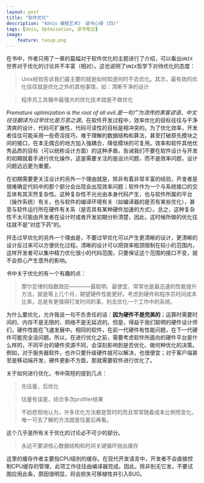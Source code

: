 ```yaml
---
layout: post
title: "软件优化"
description: "《Unix 编程艺术》 读书心得 (四)"
tags: [Unix, Optmization, 读书笔记]
image:
    feature: taoup.png
---
```


在书中，作者只用了一章的篇幅对于软件优化的主题进行了介绍，可以看出`UNIX`世界对于优化的讨论并不丰富（相对）。这也说明了`UNIX`哲学下对待优化的态度：

> Unix经验告诉我们最主要的就是如何知道何时不去优化。其次，最有效的优化往往就是优化之外的其他事情，如：清晰干净的设计

> 程序员工具箱中最强大的优化技术就是不做优化

*Premature optimization is the root of all evil.*是一句广为流传的黑客谚语，中文往往翻译为*过早优化是万恶之源*。在软件开发过程中，效率优化的目标往往与干净清爽的设计、代码可扩展性、代码可读性的目标是相冲突的。为了优化效率，开发者往往可能采用一些奇淫技巧，难于理解的数据结构和算法，甚至打破原先模块之间的接口，在本无偶合的地方加入强耦合，降低模块的可复用。效率和软件其他优秀品质的目标（可以统称设计方面）的这种矛盾，告诫我们不要在软件设计与开发的初期就着手进行优化操作，这是需要关注的是设计问题，而不是效率问题，设计问题远远更为重要。

<!-- brief-remark -->

在初期需要更关注设计的另外一个理由就是，除非有着非常丰富的经验，开发者是很难确定代码中的那个部分会出现会出现效率问题；软件作为一个与系统接口的交互体有其天然复杂性。这种复杂性不光光由本身代码产生，也与软件所属的平台（操作系统）有关，也与软件的编译环境有关（如编译器的是否有某些优化），甚至与软件运行所在硬件有关系（是否具有某种硬件加速的方式）。总之，这种复杂性不太可能由开发者在设计时或者开发初期分析清楚，因此，这时候所做的优化往往就不是“对症下药”的。

抨击过早优化的另外一个理由是，不要过早优化可以产生更清晰的设计，更清晰的设计反过来可以方便优化过程。清晰的设计可以把效率瓶颈限制在较小的范围内，这样开发者可以集中精力优化很小的代码范围，只要保证这个范围的接口不变，就不会担心产生意外的影响。

书中关于优化的有一个有趣的点：

> 摩尔定律的指数效应————最聪明、最便宜、常常也是最迅速的性能提升方法，就是等上几个月，期望硬件性能更好。考虑到硬件和程序员时间成本比率，总是有更值得打发时间的事，别去优化一个工作中的系统。

为什么要优化，允许我说一句不负责任的话：**因为硬件不是完美的**；运算时需要时间的、内存不是无限的、网络不是无延迟的。但是，得益于我们聪明的硬件设计师们，硬件性能在飞速发展中。相同的软件，在前一代硬件有性能问题，在下一代硬件可能完全没问题。所以，在进行优化之前，需要考虑软件所面向的硬件平台是什么样的，不同平台的硬件资源不同，会深刻影响到是否优化、做何种优化的决策。例如，对于服务器软件，也许只要升级硬件就可以解决，也很便宜；对于客户端甚至是移动端开发，硬件更新不方面，那就需要软件进行优化了。


关于如何进行优化，书中简短的提到几点：

> 先估量，后优化

> 估量有误差，综合多次profiler结果

> 不妨悲观地认为，许多优化方法都是暂时的而且常常随着成本比例而变化。唯一可去了解的方法就是估量后再看。

这个几乎是所有关于优化的讨论必不可少的部分。

> 永远不要讲核心数据结构和时间关键循环抛出缓存

这里的缓存作者主要指CPU级别的缓存。在现代开发语言中，开发者不会直接控制CPU缓存的管理，此项工作往往由编译器完成。因此，除非别无它发，不要试图应用此条，原因很明显，将会损失可移植性并引入BUG。
